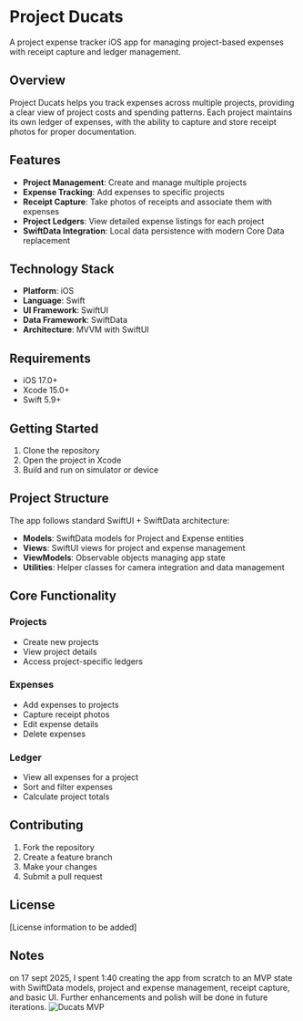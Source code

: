 # Project Ducats

A project expense tracker iOS app for managing project-based expenses with receipt capture and ledger management.

## Overview

Project Ducats helps you track expenses across multiple projects, providing a clear view of project costs and spending patterns. Each project maintains its own ledger of expenses, with the ability to capture and store receipt photos for proper documentation.

## Features

- **Project Management**: Create and manage multiple projects
- **Expense Tracking**: Add expenses to specific projects
- **Receipt Capture**: Take photos of receipts and associate them with expenses
- **Project Ledgers**: View detailed expense listings for each project
- **SwiftData Integration**: Local data persistence with modern Core Data replacement

## Technology Stack

- **Platform**: iOS
- **Language**: Swift
- **UI Framework**: SwiftUI
- **Data Framework**: SwiftData
- **Architecture**: MVVM with SwiftUI

## Requirements

- iOS 17.0+
- Xcode 15.0+
- Swift 5.9+

## Getting Started

1. Clone the repository
2. Open the project in Xcode
3. Build and run on simulator or device

## Project Structure

The app follows standard SwiftUI + SwiftData architecture:

- **Models**: SwiftData models for Project and Expense entities
- **Views**: SwiftUI views for project and expense management
- **ViewModels**: Observable objects managing app state
- **Utilities**: Helper classes for camera integration and data management

## Core Functionality

### Projects
- Create new projects
- View project details
- Access project-specific ledgers

### Expenses
- Add expenses to projects
- Capture receipt photos
- Edit expense details
- Delete expenses

### Ledger
- View all expenses for a project
- Sort and filter expenses
- Calculate project totals

## Contributing

1. Fork the repository
2. Create a feature branch
3. Make your changes
4. Submit a pull request

## License

[License information to be added]


## Notes

on 17 sept 2025, I spent 1:40 creating the app from scratch to an MVP state with SwiftData models, project and expense management, receipt capture, and basic UI. Further enhancements and polish will be done in future iterations.
![Ducats MVP](./Screenshots/ProjectDucats-MainView.png)



